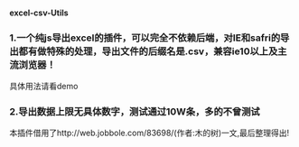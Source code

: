 #### excel-csv-Utils
### 1.一个纯js导出excel的插件，可以完全不依赖后端，对IE和safri的导出都有做特殊的处理，导出文件的后缀名是.csv，兼容ie10以上及主流浏览器！
具体用法请看demo
### 2.导出数据上限无具体数字，测试通过10W条，多的不曾测试
本插件借用了http://web.jobbole.com/83698/(作者:木的树)一文,最后整理得出!
